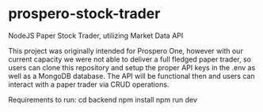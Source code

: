 # prospero-stock-trader
NodeJS Paper Stock Trader, utilizing Market Data API

This project was originally intended for Prospero One, however with our current capacity
we were not able to deliver a full fledged paper trader, so users can clone this repository
and setup the proper API keys in the .env as well as a MongoDB database. The API will be 
functional then and users can interact with a paper trader via CRUD operations.

Requirements to run:
cd backend
npm install
npm run dev
